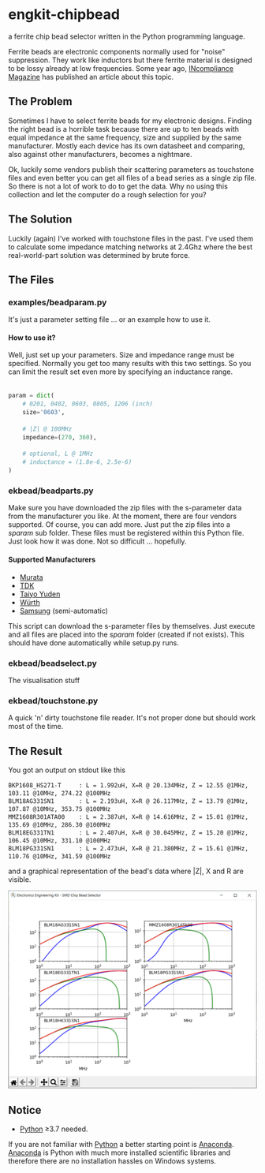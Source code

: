 engkit-chipbead
===============
a ferrite chip bead selector written in the Python programming language.

Ferrite beads are electronic components normally used for "noise" suppression.
They work like inductors but there ferrite material is designed to be lossy
already at low frequencies. Some year ago, [INcompliance Magazine] has published
an article about this topic.

The Problem
-----------
Sometimes I have to select ferrite beads for my electronic designs. Finding the right
bead is a horrible task because there are up to ten beads with equal impedance at the same
frequency, size and supplied by the same manufacturer. Mostly each device has its own
datasheet and comparing, also against other manufacturers, becomes a nightmare.

Ok, luckily some vendors publish their scattering parameters as touchstone files
and even better you can get all files of a bead series as a single zip file. So there
is not a lot of work to do to get the data. Why no using this collection and let the
computer do a rough selection for you?

The Solution
------------
Luckily (again) I've worked with touchstone files in the past. I've used them to
calculate some impedance matching networks at 2.4Ghz where the best real-world-part
solution was determined by brute force.

The Files
---------

### examples/beadparam.py

It's just a parameter setting file ... or an example how to use it.

#### How to use it?

Well, just set up your parameters. Size and impedance range must be specified.
Normally you get too many results with this two settings. So you can limit the result set
even more by specifying an inductance range.

```python

param = dict(
    # 0201, 0402, 0603, 0805, 1206 (inch)
    size='0603',

    # |Z| @ 100MHz
    impedance=(270, 360),

    # optional, L @ 1MHz
    # inductance = (1.8e-6, 2.5e-6)
)

```

### ekbead/beadparts.py

Make sure you have downloaded the zip files with the s-parameter data from the
manufacturer you like. At the moment, there are four vendors supported. Of course,
you can add more. Just put the zip files into a *sparam* sub folder. These files
must be registered within this Python file. Just look how it was done. Not so
difficult ... hopefully.

#### Supported Manufacturers

- [Murata]
- [TDK]
- [Taiyo Yuden]
- [Würth]
- [Samsung] (semi-automatic)

This script can download the s-parameter files by themselves. Just execute and all
files are placed into the *sparam* folder (created if not exists). This should
have done automatically while setup.py runs.

### ekbead/beadselect.py

The visualisation stuff

### ekbead/touchstone.py

A quick 'n' dirty touchstone file reader.
It's not proper done but should work most of the time.

The Result
----------
You got an output on stdout like this

```
BKP1608_HS271-T     : L = 1.992uH, X=R @ 20.134MHz, Z = 12.55 @1MHz, 103.11 @10MHz, 274.22 @100MHz
BLM18AG331SN1       : L = 2.193uH, X=R @ 26.117MHz, Z = 13.79 @1MHz, 107.87 @10MHz, 353.75 @100MHz
MMZ1608R301ATA00    : L = 2.387uH, X=R @ 14.616MHz, Z = 15.01 @1MHz, 135.69 @10MHz, 286.30 @100MHz
BLM18EG331TN1       : L = 2.407uH, X=R @ 30.045MHz, Z = 15.20 @1MHz, 106.45 @10MHz, 331.10 @100MHz
BLM18PG331SN1       : L = 2.473uH, X=R @ 21.380MHz, Z = 15.61 @1MHz, 110.76 @10MHz, 341.59 @100MHz
```

and a graphical representation of the bead's data where |Z|, X and R are visible.

![Bead Selector Window][pyBeadSelector.png]


Notice
------

- [Python] ≥3.7 needed.

If you are not familiar with [Python] a better starting point is [Anaconda].
[Anaconda] is Python with much more installed scientific libraries and therefore there are no installation hassles on
Windows systems.


[INcompliance Magazine]: https://incompliancemag.com/article/all-ferrite-beads-are-not-created-equal-understanding-the-importance-of-ferrite-bead-material-behavior/

[Murata]: https://www.murata.com/en-us/tool/sparameter/ferritebead/

[TDK]: https://product.tdk.com/info/en/technicalsupport/tvcl/general/beads.html

[Taiyo Yuden]: https://www.yuden.co.jp/ut/product/support/pdf_spice_spara/

[Würth]: https://www.we-online.de/web/en/electronic_components/toolbox_pbs/S_Parameter_1.php

[Samsung]: https://weblib.samsungsem.com/LCR_Web_Library.jsp?type=bead&lng=en_US

[Python]: https://www.python.org

[Matplotlib]: https://matplotlib.org/

[Anaconda]: https://www.continuum.io

[pyBeadSelector.png]: https://github.com/kungpfui/engkit-chipbead/blob/master/images/pyBeadSelector.png "Bead Selector Window"
